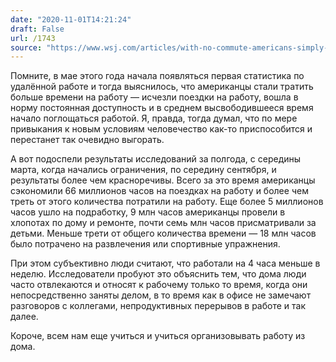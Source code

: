 ```yaml
---
date: "2020-11-01T14:21:24"
draft: False
url: /1743
source: "https://www.wsj.com/articles/with-no-commute-americans-simply-worked-more-during-coronavirus-11604050200"
---
```


Помните, в мае этого года начала появляться первая статистика по удалённой работе и тогда выяснилось, что американцы стали тратить больше времени на работу — исчезли поездки на работу, вошла в норму постоянная доступность и в среднем высвободившееся время начало поглощаться работой. Я, правда, тогда думал, что по мере привыкания к новым условиям человечество как-то приспособится и перестанет так очевидно выгорать.

А вот подоспели результаты исследований за полгода, с середины марта, когда начались ограничения, по середину сентября, и результаты более чем красноречивы. Всего за это время американцы сэкономили 66 миллионов часов на поездках на работу и более чем треть от этого количества потратили на работу. Еще более 5 миллионов часов ушло на подработку, 9 млн часов американцы провели в хлопотах по дому и ремонте, почти семь млн часов присматривали за детьми. Меньше трети от общего количества времени — 18 млн часов было потрачено на развлечения или спортивные упражнения.

При этом субъективно люди считают, что работали на 4 часа меньше в неделю. Исследователи пробуют это объяснить тем, что дома люди часто отвлекаются и относят к рабочему только то время, когда они непосредственно заняты делом, в то время как в офисе не замечают разговоров с коллегами, непродуктивных перерывов в работе и так далее. 

Короче, всем нам еще учиться и учиться организовывать работу из дома.

